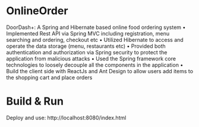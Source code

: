 # OnlineOrder
DoorDash+: A Spring and Hibernate based online food ordering system
•	Implemented Rest API via Spring MVC including registration, menu searching and ordering, checkout etc
•	Utilized Hibernate to access and operate the data storage (menu, restaurants etc)
•	Provided both authentication and authorization via Spring security to protect the application from malicious attacks
•	Used the Spring framework core technologies to loosely decouple all the components in the application
•	Build the client side with ReactJs and Ant Design to allow users add items to the shopping cart and place orders

# Build & Run
Deploy and use:
http://localhost:8080/index.html
